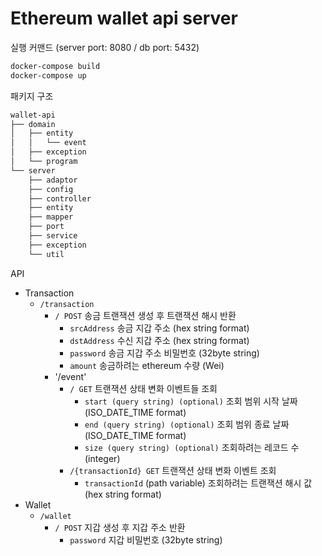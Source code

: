 # Ethereum wallet api server

실행 커맨드 (server port: 8080 / db port: 5432)

```bash
docker-compose build
docker-compose up
```

패키지 구조
```bash
wallet-api
├── domain
│   ├── entity
│   │   └── event
│   ├── exception
│   └── program
└── server
    ├── adaptor
    ├── config
    ├── controller
    ├── entity
    ├── mapper
    ├── port
    ├── service
    ├── exception
    └── util
```

API 
- Transaction
  - `/transaction`
    - `/ POST` 송금 트랜잭션 생성 후 트랜잭션 해시 반환
      - `srcAddress` 송금 지갑 주소 (hex string format)
      - `dstAddress` 수신 지갑 주소 (hex string format)
      - `password` 송금 지갑 주소 비밀번호 (32byte string)
      - `amount` 송금하려는 ethereum 수량 (Wei)
    - '/event' 
      - `/ GET` 트랜잭션 상태 변화 이벤트들 조회
        - `start (query string) (optional)` 조회 범위 시작 날짜 (ISO_DATE_TIME format)
        - `end (query string) (optional)` 조회 범위 종료 날짜 (ISO_DATE_TIME format)
        - `size (query string) (optional)` 조회하려는 레코드 수 (integer)
      - `/{transactionId} GET` 트랜잭션 상태 변화 이벤트 조회
        - `transactionId` (path variable) 조회하려는 트랜잭션 해시 값 (hex string format)
- Wallet
  - `/wallet`
    - `/ POST` 지갑 생성 후 지갑 주소 반환
      - `password` 지갑 비밀번호 (32byte string)


